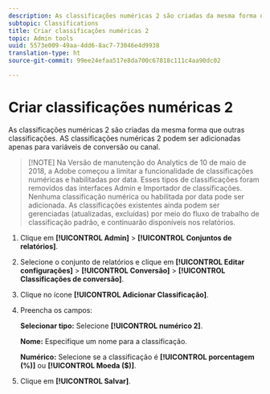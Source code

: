```yaml
---
description: As classificações numéricas 2 são criadas da mesma forma que outras classificações. AS classificações numéricas 2 podem ser adicionadas apenas para variáveis de conversão ou canal.
subtopic: Classifications
title: Criar classificações numéricas 2
topic: Admin tools
uuid: 5573e009-49aa-4dd6-8ac7-73046e4d9938
translation-type: ht
source-git-commit: 99ee24efaa517e8da700c67818c111c4aa90dc02

---
```



# Criar classificações numéricas 2

As classificações numéricas 2 são criadas da mesma forma que outras classificações. AS classificações numéricas 2 podem ser adicionadas apenas para variáveis de conversão ou canal.

> [!NOTE] Na Versão de manutenção do Analytics de 10 de maio de 2018, a Adobe começou a limitar a funcionalidade de classificações numéricas e habilitadas por data. Esses tipos de classificações foram removidos das interfaces Admin e Importador de classificações. Nenhuma classificação numérica ou habilitada por data pode ser adicionada. As classificações existentes ainda podem ser gerenciadas (atualizadas, excluídas) por meio do fluxo de trabalho de classificação padrão, e continuarão disponíveis nos relatórios.

1. Clique em **[!UICONTROL Admin]** > **[!UICONTROL Conjuntos de relatórios]**.
1. Selecione o conjunto de relatórios e clique em **[!UICONTROL Editar configurações]** > **[!UICONTROL Conversão]** > **[!UICONTROL Classificações de conversão]**.
1. Clique no ícone **[!UICONTROL Adicionar Classificação]**.
1. Preencha os campos:

   **Selecionar tipo:** Selecione **[!UICONTROL numérico 2]**.

   **Nome:** Especifique um nome para a classificação.

   **Numérico:** Selecione se a classificação é **[!UICONTROL porcentagem (%)]** ou **[!UICONTROL Moeda ($)]**.

1. Clique em **[!UICONTROL Salvar]**.
